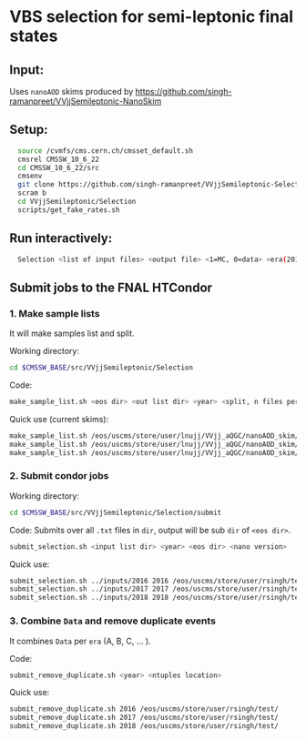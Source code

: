 # VBS selection for semi-leptonic final states

## Input:

Uses `nanoAOD` skims produced by https://github.com/singh-ramanpreet/VVjjSemileptonic-NanoSkim

## Setup:

```bash
  source /cvmfs/cms.cern.ch/cmsset_default.sh
  cmsrel CMSSW_10_6_22
  cd CMSSW_10_6_22/src
  cmsenv
  git clone https://github.com/singh-ramanpreet/VVjjSemileptonic-Selection.git VVjjSemileptonic/Selection
  scram b
  cd VVjjSemileptonic/Selection
  scripts/get_fake_rates.sh
```

## Run interactively: 

```bash
  Selection <list of input files> <output file> <1=MC, 0=data> <era(2016 or 2017)> <nanoaod version(7 only)>
```

## Submit jobs to the FNAL HTCondor

### 1. Make sample lists

It will make samples list and split.

Working directory:
```bash
cd $CMSSW_BASE/src/VVjjSemileptonic/Selection
```

Code:

```bash
make_sample_list.sh <eos dir> <out list dir> <year> <split, n files per list> 
```

Quick use (current skims):

```bash
make_sample_list.sh /eos/uscms/store/user/lnujj/VVjj_aQGC/nanoAOD_skim/Run2016_v7_2021-07-15/ inputs 2016 10
make_sample_list.sh /eos/uscms/store/user/lnujj/VVjj_aQGC/nanoAOD_skim/Run2017_v7_2021-07-15/ inputs 2017 10
make_sample_list.sh /eos/uscms/store/user/lnujj/VVjj_aQGC/nanoAOD_skim/Run2018_v7_2021-07-15/ inputs 2018 10
```

### 2. Submit condor jobs

Working directory:

```bash
cd $CMSSW_BASE/src/VVjjSemileptonic/Selection/submit
```

Code: Submits over all `.txt` files in `dir`, output will be sub `dir` of `<eos dir>`.

```bash
submit_selection.sh <input list dir> <year> <eos dir> <nano version>
```

Quick use:

```bash
submit_selection.sh ../inputs/2016 2016 /eos/uscms/store/user/rsingh/test/
submit_selection.sh ../inputs/2017 2017 /eos/uscms/store/user/rsingh/test/
submit_selection.sh ../inputs/2018 2018 /eos/uscms/store/user/rsingh/test/
```

### 3. Combine `Data` and remove duplicate events

It combines `Data` per `era` (A, B, C, ... ).

Code:

```bash
submit_remove_duplicate.sh <year> <ntuples location>
```

Quick use:

```bash
submit_remove_duplicate.sh 2016 /eos/uscms/store/user/rsingh/test/
submit_remove_duplicate.sh 2017 /eos/uscms/store/user/rsingh/test/
submit_remove_duplicate.sh 2018 /eos/uscms/store/user/rsingh/test/
```
